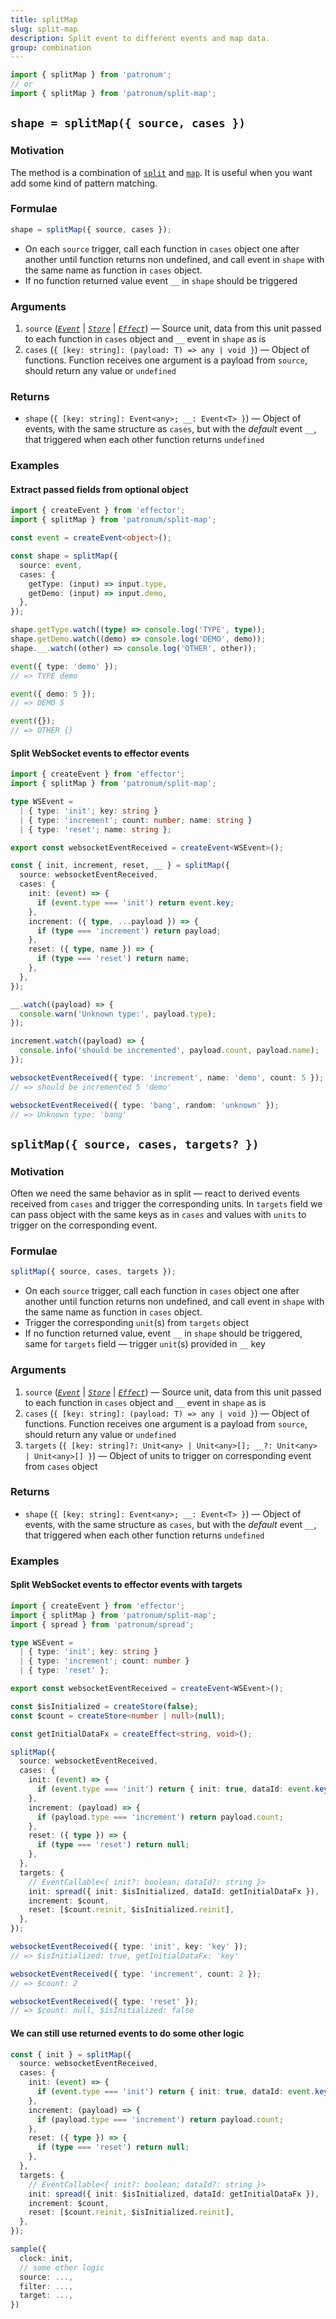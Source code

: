 ```yaml
---
title: splitMap
slug: split-map
description: Split event to different events and map data.
group: combination
---
```


```ts
import { splitMap } from 'patronum';
// or
import { splitMap } from 'patronum/split-map';
```

## `shape = splitMap({ source, cases })`

### Motivation

The method is a combination of [`split`] and [`map`].
It is useful when you want add some kind of pattern matching.

[`split`]: https://effector.dev/docs/api/effector/split
[`map`]: https://effector.dev/docs/api/effector/event#mapfn

### Formulae

```ts
shape = splitMap({ source, cases });
```

- On each `source` trigger, call each function in `cases` object one after another until function returns non undefined, and call event in `shape` with the same name as function in `cases` object.
- If no function returned value event `__` in `shape` should be triggered

### Arguments

1. `source` ([_`Event`_] | [_`Store`_] | [_`Effect`_]) — Source unit, data from this unit passed to each function in `cases` object and `__` event in `shape` as is
2. `cases` (`{ [key: string]: (payload: T) => any | void }`) — Object of functions. Function receives one argument is a payload from `source`, should return any value or `undefined`

### Returns

- `shape` (`{ [key: string]: Event<any>; __: Event<T> }`) — Object of events, with the same structure as `cases`, but with the _default_ event `__`, that triggered when each other function returns `undefined`

[_`event`_]: https://effector.dev/docs/api/effector/event
[_`effect`_]: https://effector.dev/docs/api/effector/effect
[_`store`_]: https://effector.dev/docs/api/effector/store

### Examples

#### Extract passed fields from optional object

```ts
import { createEvent } from 'effector';
import { splitMap } from 'patronum/split-map';

const event = createEvent<object>();

const shape = splitMap({
  source: event,
  cases: {
    getType: (input) => input.type,
    getDemo: (input) => input.demo,
  },
});

shape.getType.watch((type) => console.log('TYPE', type));
shape.getDemo.watch((demo) => console.log('DEMO', demo));
shape.__.watch((other) => console.log('OTHER', other));

event({ type: 'demo' });
// => TYPE demo

event({ demo: 5 });
// => DEMO 5

event({});
// => OTHER {}
```

#### Split WebSocket events to effector events

```ts
import { createEvent } from 'effector';
import { splitMap } from 'patronum/split-map';

type WSEvent =
  | { type: 'init'; key: string }
  | { type: 'increment'; count: number; name: string }
  | { type: 'reset'; name: string };

export const websocketEventReceived = createEvent<WSEvent>();

const { init, increment, reset, __ } = splitMap({
  source: websocketEventReceived,
  cases: {
    init: (event) => {
      if (event.type === 'init') return event.key;
    },
    increment: ({ type, ...payload }) => {
      if (type === 'increment') return payload;
    },
    reset: ({ type, name }) => {
      if (type === 'reset') return name;
    },
  },
});

__.watch((payload) => {
  console.warn('Unknown type:', payload.type);
});

increment.watch((payload) => {
  console.info('should be incremented', payload.count, payload.name);
});

websocketEventReceived({ type: 'increment', name: 'demo', count: 5 });
// => should be incremented 5 'demo'

websocketEventReceived({ type: 'bang', random: 'unknown' });
// => Unknown type: 'bang'
```

## `splitMap({ source, cases, targets? })`

### Motivation

Often we need the same behavior as in split — react to derived events received from `cases` and trigger the corresponding units. In `targets` field we can pass object with the same keys as in `cases` and values with `units` to trigger on the corresponding event.

### Formulae

```ts
splitMap({ source, cases, targets });
```

- On each `source` trigger, call each function in `cases` object one after another until function returns non undefined, and call event in `shape` with the same name as function in `cases` object.
- Trigger the corresponding `unit`(s) from `targets` object
- If no function returned value, event `__` in `shape` should be triggered, same for `targets` field — trigger `unit`(s) provided in `__` key

### Arguments

1. `source` ([_`Event`_] | [_`Store`_] | [_`Effect`_]) — Source unit, data from this unit passed to each function in `cases` object and `__` event in `shape` as is
2. `cases` (`{ [key: string]: (payload: T) => any | void }`) — Object of functions. Function receives one argument is a payload from `source`, should return any value or `undefined`
3. `targets` (`{ [key: string]?: Unit<any> | Unit<any>[]; __?: Unit<any> | Unit<any>[] }`) — Object of units to trigger on corresponding event from `cases` object

### Returns

- `shape` (`{ [key: string]: Event<any>; __: Event<T> }`) — Object of events, with the same structure as `cases`, but with the _default_ event `__`, that triggered when each other function returns `undefined`

[_`event`_]: https://effector.dev/docs/api/effector/event
[_`effect`_]: https://effector.dev/docs/api/effector/effect
[_`store`_]: https://effector.dev/docs/api/effector/store

### Examples

#### Split WebSocket events to effector events with targets

```ts
import { createEvent } from 'effector';
import { splitMap } from 'patronum/split-map';
import { spread } from 'patronum/spread';

type WSEvent =
  | { type: 'init'; key: string }
  | { type: 'increment'; count: number }
  | { type: 'reset' };

export const websocketEventReceived = createEvent<WSEvent>();

const $isInitialized = createStore(false);
const $count = createStore<number | null>(null);

const getInitialDataFx = createEffect<string, void>();

splitMap({
  source: websocketEventReceived,
  cases: {
    init: (event) => {
      if (event.type === 'init') return { init: true, dataId: event.key };
    },
    increment: (payload) => {
      if (payload.type === 'increment') return payload.count;
    },
    reset: ({ type }) => {
      if (type === 'reset') return null;
    },
  },
  targets: {
    // EventCallable<{ init?: boolean; dataId?: string }>
    init: spread({ init: $isInitialized, dataId: getInitialDataFx }),
    increment: $count,
    reset: [$count.reinit, $isInitialized.reinit],
  },
});

websocketEventReceived({ type: 'init', key: 'key' });
// => $isInitialized: true, getInitialDataFx: 'key'

websocketEventReceived({ type: 'increment', count: 2 });
// => $count: 2

websocketEventReceived({ type: 'reset' });
// => $count: null, $isInitialized: false
```

#### We can still use returned events to do some other logic

```ts
const { init } = splitMap({
  source: websocketEventReceived,
  cases: {
    init: (event) => {
      if (event.type === 'init') return { init: true, dataId: event.key };
    },
    increment: (payload) => {
      if (payload.type === 'increment') return payload.count;
    },
    reset: ({ type }) => {
      if (type === 'reset') return null;
    },
  },
  targets: {
    // EventCallable<{ init?: boolean; dataId?: string }>
    init: spread({ init: $isInitialized, dataId: getInitialDataFx }),
    increment: $count,
    reset: [$count.reinit, $isInitialized.reinit],
  },
});

sample({
  clock: init,
  // some other logic
  source: ...,
  filter: ...,
  target: ...,
})
```
